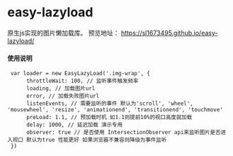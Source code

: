 # easy-lazyload
原生js实现的图片懒加载库。
预览地址： https://sl1673495.github.io/easy-lazyload/

#### 使用说明
```
 var loader = new EasyLazyLoad('.img-wrap', {
      throttleWait: 100, // 监听事件触发频率
      loading, // 加载图片url
      error, // 加载失败图片url
      listenEvents, // 需要监听的事件 默认为'scroll', 'wheel', 'mousewheel', 'resize', 'animationend', 'transitionend', 'touchmove'
      preLoad: 1.1, // 预加载时机 如1.1则提前10%的视口高度就加载
      delay: 1000, // 延迟加载 演示专用
      observer: true // 是否使用 IntersectionObserver api来监听图片是否进入视口 默认为true 性能更好 如果浏览器不兼容则降级为事件监听
 })
```